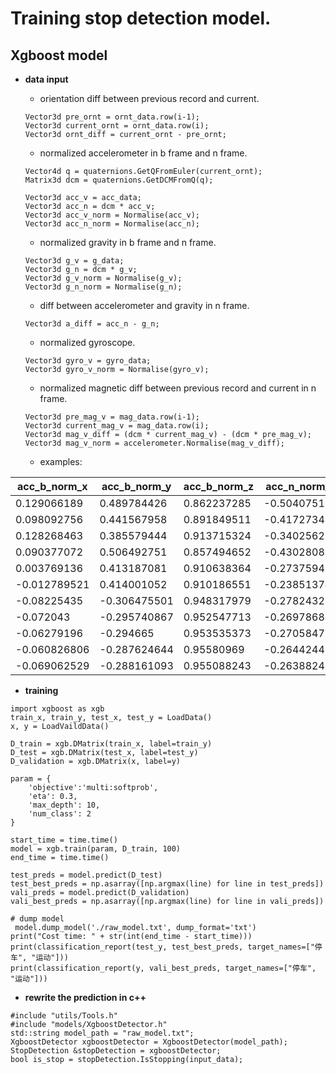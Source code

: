 # Training stop detection model.

## Xgboost model

- **data input**

  - orientation diff between previous record and current.
  ```
  Vector3d pre_ornt = ornt_data.row(i-1);
  Vector3d current_ornt = ornt_data.row(i);
  Vector3d ornt_diff = current_ornt - pre_ornt;
  ```

  - normalized accelerometer in b frame and n frame.
  ```
  Vector4d q = quaternions.GetQFromEuler(current_ornt);
  Matrix3d dcm = quaternions.GetDCMFromQ(q);

  Vector3d acc_v = acc_data;
  Vector3d acc_n = dcm * acc_v;
  Vector3d acc_v_norm = Normalise(acc_v);
  Vector3d acc_n_norm = Normalise(acc_n);
  ```

  - normalized gravity in b frame and n frame.
  ```
  Vector3d g_v = g_data;
  Vector3d g_n = dcm * g_v;
  Vector3d g_v_norm = Normalise(g_v);
  Vector3d g_n_norm = Normalise(g_n);
  ```

  - diff between accelerometer and gravity in n frame.
  ```
  Vector3d a_diff = acc_n - g_n;
  ```

  - normalized gyroscope.
  ```
  Vector3d gyro_v = gyro_data;
  Vector3d gyro_v_norm = Normalise(gyro_v);
  ```

  - normalized magnetic diff between previous record and current in n frame.
  ```
  Vector3d pre_mag_v = mag_data.row(i-1);
  Vector3d current_mag_v = mag_data.row(i);
  Vector3d mag_v_diff = (dcm * current_mag_v) - (dcm * pre_mag_v);
  Vector3d mag_v_norm = accelerometer.Normalise(mag_v_diff);
  ```

  - examples:

| acc_b_norm_x | acc_b_norm_y | acc_b_norm_z | acc_n_norm_x | acc_n_norm_y | acc_n_norm_z | g_b_norm_x   | g_b_norm_y   | g_b_norm_z  | g_n_norm_x   | g_n_norm_y  | g_n_norm_z  | gyro_norm_x  | gyro_norm_y  | gyro_norm_z  | mag_n_norm_x | mag_n_norm_y | mag_n_norm_z | mag_n_diff_norm_x | mag_n_diff_norm_y | mag_n_diff_norm_z | acc_g_n_diff_x | acc_g_n_diff_y | acc_g_n_diff_z | ornt_diff_x | ornt_diff_y | ornt_diff_z | label |
| ------------ | ------------ | ------------ | ------------ | ------------ | ------------ | ------------ | ------------ | ----------- | ------------ | ----------- | ----------- | ------------ | ------------ | ------------ | ------------ | ------------ | ------------ | ----------------- | ----------------- | ----------------- | -------------- | -------------- | -------------- | ----------- | ----------- | ----------- | ----- |
| 0.129066189  | 0.489784426  | 0.862237285  | -0.504075138 | 0.568416979  | 0.65023872   | 0.161449964  | 0.394004726  | 0.904817211 | -0.406554964 | 0.597145075 | 0.691470043 | 0.457245866  | -0.07097188  | -0.886503925 | 0.482868564  | 0.285974018  | 0.827681588  | 3.382281287       | 2.003121847       | 5.797544418       | -1.374394617   | 0.189218618    | 0.134366798    | -2.456686   | 2.903637    | -2.6312     | 1     |
| 0.098092756  | 0.441567958  | 0.891849511  | -0.417273415 | 0.538611451  | 0.731970356  | 0.115516734  | 0.376209022  | 0.919305529 | -0.350114553 | 0.550039758 | 0.758205819 | -0.52091589  | 0.693465674  | -0.497746918 | 0.485898133  | -0.436930527 | -0.756964146 | 1.580799524       | -1.421490477      | -2.462673718      | -0.715750162   | -0.038637689   | -0.157519063   | 2.954984    | -1.104863   | -1.016671   | 1     |
| 0.128268463  | 0.385579444  | 0.913715324  | -0.340256272 | 0.575695299  | 0.74350561   | 0.11413304   | 0.384831439  | 0.915903058 | -0.34341474  | 0.563926869 | 0.751034489 | 0.785250568  | -0.150309687 | -0.60065676  | 0.722509897  | 0.322986569  | 0.611276635  | 0.872183616       | 0.389895827       | 0.737907491       | 0.210543669    | -0.188356055   | -0.466219017   | 0.05889     | 0.534217    | -1.278368   | 1     |
| 0.090377072  | 0.506492751  | 0.857494652  | -0.430280858 | 0.540274825  | 0.723160768  | 0.0714945    | 0.373371378  | 0.924922889 | -0.305098583 | 0.513380471 | 0.80209435  | -0.40415878  | 0.907416845  | -0.115110168 | -0.018786556 | -0.478580999 | -0.877842408 | -0.056784486      | -1.446565096      | -2.653377777      | -1.56801271    | 0.690716987    | -0.202952674   | 2.683109    | -0.709583   | 0.002222    | 1     |
| 0.003769136  | 0.413187081  | 0.910638364  | -0.273759419 | 0.441200565  | 0.854633162  | -0.006953619 | 0.349818259  | 0.936791777 | -0.214272881 | 0.418783958 | 0.882443839 | -0.299333594 | 0.767442181  | -0.566949644 | 0.452037207  | -0.074923127 | -0.888846943 | 1.474141036       | -0.244332222      | -2.898623682      | -0.583401164   | 0.219646233    | -0.273327666   | 4.845336    | -1.44749    | -2.451917   | 1     |
| -0.012789521 | 0.414001052  | 0.910186551  | -0.238513744 | 0.437943501  | 0.866785258  | -0.033002042 | 0.360327767  | 0.932241796 | -0.192046192 | 0.40733654  | 0.892857885 | 0.761586392  | 0.040498834  | -0.646796732 | 0.696550054  | -0.020242884 | -0.717222593 | 1.845812816       | -0.053642339      | -1.900593713      | -0.3771996     | 0.155847649    | -0.54158446    | 1.602177    | 0.644123    | -1.650386   | 1     |
| -0.08225435  | -0.306475501 | 0.948317979  | -0.278243257 | 0.417762745  | 0.864901716  | -0.059733105 | -0.286562656 | 0.956197574 | -0.263618426 | 0.394924855 | 0.880079363 | -0.425352445 | -0.817550551 | -0.388183453 | 0.75555205   | -0.627310411 | -0.188739898 | 0.464302059       | -0.385494971      | -0.115984495      | -0.155815903   | 0.242576808    | -0.110514225   | -0.023439   | 0.017182    | -0.004636   | 0     |
| -0.072043    | -0.295740867 | 0.952547713  | -0.269786878 | 0.407713857  | 0.872344227  | -0.05961394  | -0.287154194 | 0.956027535 | -0.264061745 | 0.395357894 | 0.879751971 | -0.463747259 | -0.805428147 | -0.369085328 | -0.402699867 | 0.40874646   | -0.81899887  | -0.229401034      | 0.232845521       | -0.466548918      | -0.066589347   | 0.136967852    | -0.038958311   | -0.006482   | -0.035383   | 0.009744    | 0     |
| -0.06279196  | -0.294665    | 0.953535373  | -0.270584795 | 0.399787014  | 0.87575922   | -0.059551967 | -0.287931685 | 0.955797525 | -0.264696252 | 0.396037988 | 0.879255256 | -0.259987511 | -0.746441091 | -0.61256199  | 0.52469785   | -0.850812152 | 0.028475391  | 0.171805847       | -0.278587957      | 0.009323916       | -0.044139517   | 0.016644083    | -0.078400482   | -0.002848   | -0.046509   | 0.009805    | 0     |
| -0.060826806 | -0.287624644 | 0.95580969   | -0.26442447  | 0.397496032  | 0.878678897  | -0.059906299 | -0.288264403 | 0.955675086 | -0.265247511 | 0.396729437 | 0.878777282 | 0.260738265  | -0.506384611 | -0.821942932 | 0.162231636  | -0.868545219 | 0.468305562  | 0.066946532       | -0.358414006      | 0.193251046       | 0.034322951    | -0.031938411   | -0.088189996   | 0.02162     | -0.019908   | 0.002586    | 0     |
| -0.069062529 | -0.288161093 | 0.955088243  | -0.263882463 | 0.405076711  | 0.87537358   | -0.060623123 | -0.288152188 | 0.955663724 | -0.265685523 | 0.397368956 | 0.878355916 | 0.06959041   | -0.568321684 | -0.819858304 | 0.812688923  | -0.011961465 | 0.582575006  | 0.219561499       | -0.00323159       | 0.157392377       | 0.059482981    | 0.011454942    | -0.16790262    | 0.042848    | 0.006716    | -0.002917   | 0     |


- **training**
```
import xgboost as xgb
train_x, train_y, test_x, test_y = LoadData()
x, y = LoadVaildData()

D_train = xgb.DMatrix(train_x, label=train_y)
D_test = xgb.DMatrix(test_x, label=test_y)
D_validation = xgb.DMatrix(x, label=y)

param = {
    'objective':'multi:softprob',
    'eta': 0.3,
    'max_depth': 10,
    'num_class': 2
}

start_time = time.time()
model = xgb.train(param, D_train, 100)
end_time = time.time()

test_preds = model.predict(D_test)
test_best_preds = np.asarray([np.argmax(line) for line in test_preds])
vali_preds = model.predict(D_validation)
vali_best_preds = np.asarray([np.argmax(line) for line in vali_preds])

# dump model
 model.dump_model('./raw_model.txt', dump_format='txt')
print("Cost time: " + str(int(end_time - start_time)))
print(classification_report(test_y, test_best_preds, target_names=["停车", "运动"]))
print(classification_report(y, vali_best_preds, target_names=["停车", "运动"]))
```

- **rewrite the prediction in c++**
```
#include "utils/Tools.h"
#include "models/XgboostDetector.h"
std::string model_path = "raw_model.txt";
XgboostDetector xgboostDetector = XgboostDetector(model_path);
StopDetection &stopDetection = xgboostDetector;
bool is_stop = stopDetection.IsStopping(input_data);
```
